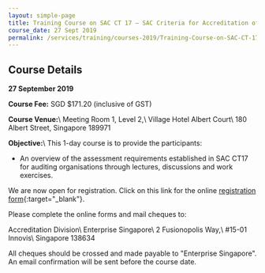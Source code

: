```yaml
---
layout: simple-page
title: Training Course on SAC CT 17 – SAC Criteria for Accreditation of Auditing Organisations
course_date: 27 Sept 2019
permalink: /services/training/courses-2019/Training-Course-on-SAC-CT-17
---
```


## Course Details
**27 September 2019**

**Course Fee:** SGD $171.20 (inclusive of GST)

**Course Venue:**\\
Meeting Room 1, Level 2,\\
Village Hotel Albert Court\\
180 Albert Street, Singapore 189971
 
**Objective:**\\
This 1-day course is to provide the participants:

* An overview of the assessment requirements established in SAC CT17 for auditing organisations through lectures, discussions and work exercises.

We are now open for registration.  Click on this link for the online [registration form](https://form.gov.sg/5d3036df5f62720018314389){:target="_blank"}.

Please complete the online forms and mail cheques to:

Accreditation Division\\
Enterprise Singapore\\
2 Fusionopolis Way,\\
#15-01 Innovis\\
Singapore 138634

All cheques should be crossed and made payable to "Enterprise Singapore". An email confirmation will be sent before the course date. 
